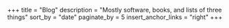 +++
title = "Blog"
description = "Mostly software, books, and lists of three things"
sort_by = "date"
paginate_by = 5
insert_anchor_links = "right"
+++
